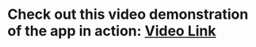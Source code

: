 # Check out this video demonstration of the app in action: [Video Link](https://www.youtube.com/watch?v=your-video-id)

